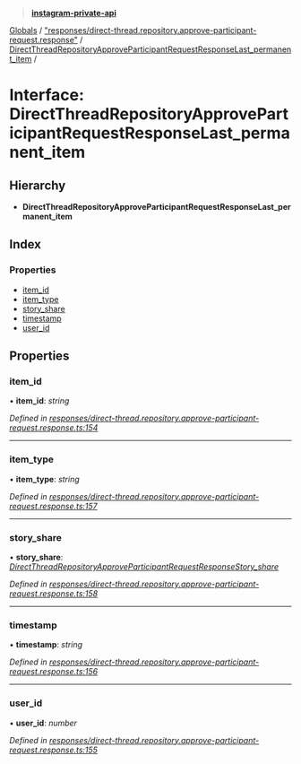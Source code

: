 > **[instagram-private-api](../README.md)**

[Globals](../README.md) / ["responses/direct-thread.repository.approve-participant-request.response"](../modules/_responses_direct_thread_repository_approve_participant_request_response_.md) / [DirectThreadRepositoryApproveParticipantRequestResponseLast_permanent_item](_responses_direct_thread_repository_approve_participant_request_response_.directthreadrepositoryapproveparticipantrequestresponselast_permanent_item.md) /

# Interface: DirectThreadRepositoryApproveParticipantRequestResponseLast_permanent_item

## Hierarchy

* **DirectThreadRepositoryApproveParticipantRequestResponseLast_permanent_item**

## Index

### Properties

* [item_id](_responses_direct_thread_repository_approve_participant_request_response_.directthreadrepositoryapproveparticipantrequestresponselast_permanent_item.md#item_id)
* [item_type](_responses_direct_thread_repository_approve_participant_request_response_.directthreadrepositoryapproveparticipantrequestresponselast_permanent_item.md#item_type)
* [story_share](_responses_direct_thread_repository_approve_participant_request_response_.directthreadrepositoryapproveparticipantrequestresponselast_permanent_item.md#story_share)
* [timestamp](_responses_direct_thread_repository_approve_participant_request_response_.directthreadrepositoryapproveparticipantrequestresponselast_permanent_item.md#timestamp)
* [user_id](_responses_direct_thread_repository_approve_participant_request_response_.directthreadrepositoryapproveparticipantrequestresponselast_permanent_item.md#user_id)

## Properties

###  item_id

• **item_id**: *string*

*Defined in [responses/direct-thread.repository.approve-participant-request.response.ts:154](https://github.com/dilame/instagram-private-api/blob/01eb399/src/responses/direct-thread.repository.approve-participant-request.response.ts#L154)*

___

###  item_type

• **item_type**: *string*

*Defined in [responses/direct-thread.repository.approve-participant-request.response.ts:157](https://github.com/dilame/instagram-private-api/blob/01eb399/src/responses/direct-thread.repository.approve-participant-request.response.ts#L157)*

___

###  story_share

• **story_share**: *[DirectThreadRepositoryApproveParticipantRequestResponseStory_share](_responses_direct_thread_repository_approve_participant_request_response_.directthreadrepositoryapproveparticipantrequestresponsestory_share.md)*

*Defined in [responses/direct-thread.repository.approve-participant-request.response.ts:158](https://github.com/dilame/instagram-private-api/blob/01eb399/src/responses/direct-thread.repository.approve-participant-request.response.ts#L158)*

___

###  timestamp

• **timestamp**: *string*

*Defined in [responses/direct-thread.repository.approve-participant-request.response.ts:156](https://github.com/dilame/instagram-private-api/blob/01eb399/src/responses/direct-thread.repository.approve-participant-request.response.ts#L156)*

___

###  user_id

• **user_id**: *number*

*Defined in [responses/direct-thread.repository.approve-participant-request.response.ts:155](https://github.com/dilame/instagram-private-api/blob/01eb399/src/responses/direct-thread.repository.approve-participant-request.response.ts#L155)*